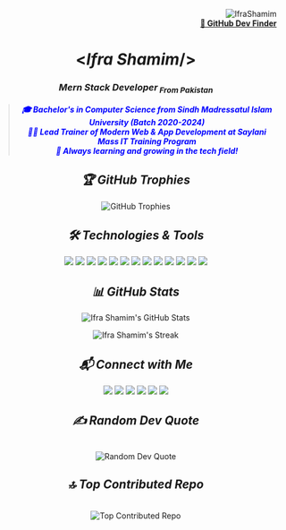 <p align="right"> <img src="https://komarev.com/ghpvc/?username=IfraShamim&label=Profile%20views&color=0e75b6&style=flat" alt="IfraShamim" /><br/>
<b><a href="https://ifrashamim.github.io/Github-Dev-Finder/" target="_blank" align="right">
    &#x1F517; GitHub Dev Finder
</a></b></p>
<h1 align="center"><<i>Ifra Shamim</i>/></h1>
<h3 align="center"><i>Mern Stack Developer<sub> From Pakistan</sub></i></h3>

<blockquote>
  <p align="center" style="color: blue;">
    <b><i>
      🎓 Bachelor's in Computer Science from Sindh Madressatul Islam University (Batch 2020-2024)
      <br>
      👨‍🏫 Lead Trainer of Modern Web & App Development at Saylani Mass IT Training Program
      <br>
      🌟 Always learning and growing in the tech field!
    </i></b>
  </p>
</blockquote>

<h2 align="center"><i>🏆 GitHub Trophies</i></h2>

<div align="center">
  <img 
    src="https://github-profile-trophy.vercel.app/?username=IfraShamim&theme=onedark&no-frame=true&no-bg=true&margin-w=4" 
    alt="GitHub Trophies"
    style="max-width: 100%; height: auto;">
</div>

<h2 align="center"><i>🛠️ Technologies & Tools</i></h2>
<p align="center">
  <img src="https://img.shields.io/badge/MongoDB-47A248?style=for-the-badge&logo=mongodb&logoColor=white&color=333333" />
  <img src="https://img.shields.io/badge/Express.js-000000?style=for-the-badge&logo=express&logoColor=white&color=333333" />
  <img src="https://img.shields.io/badge/React-61DAFB?style=for-the-badge&logo=react&logoColor=white&color=333333" />
  <img src="https://img.shields.io/badge/Node.js-339933?style=for-the-badge&logo=node.js&logoColor=white&color=333333" />
  <img src="https://img.shields.io/badge/JavaScript-F7DF1E?style=for-the-badge&logo=javascript&logoColor=white&color=333333" />
  <img src="https://img.shields.io/badge/HTML5-E34F26?style=for-the-badge&logo=html5&logoColor=white&color=333333" />
  <img src="https://img.shields.io/badge/CSS3-1572B6?style=for-the-badge&logo=css3&logoColor=white&color=333333" />
  <img src="https://img.shields.io/badge/GitHub-181717?style=for-the-badge&logo=github&logoColor=white&color=333333" />
  <img src="https://img.shields.io/badge/Typescript-3178C6?style=for-the-badge&logo=typescript&logoColor=white&color=333333" />
  <img src="https://img.shields.io/badge/Bootstrap5-563D7C?style=for-the-badge&logo=bootstrap&logoColor=white&color=333333" />
  <img src="https://img.shields.io/badge/TailwindCss-06B6D4?style=for-the-badge&logo=tailwind-css&logoColor=white&color=333333" />
  <img src="https://img.shields.io/badge/NextJS-000000?style=for-the-badge&logo=next.js&logoColor=white&color=333333" />
  <img src="https://img.shields.io/badge/Firebase-FFCA28?style=for-the-badge&logo=firebase&logoColor=white&color=333333" />
</p>

<h2 align="center"><i>📊 GitHub Stats</i></h2>
<p align="center">
  <img src="https://github-readme-stats.vercel.app/api?username=IfraShamim&show_icons=true&count_private=true&theme=radical" alt="Ifra Shamim's GitHub Stats" />
</p>

<p align="center">
  <img src="https://github-readme-streak-stats.herokuapp.com/?user=IfraShamim&theme=radical" alt="Ifra Shamim's Streak" />
</p>

<h2 align="center"><i>📬 Connect with Me</i></h2>
<p align="center">
  <a href="https://www.linkedin.com/in/ifra-shamim-ab5b62263/" target="_blank"><img src="https://img.shields.io/badge/LinkedIn-0A66C2?style=for-the-badge&logo=linkedin&logoColor=white&color=333333" /></a>
  <a href="https://github.com/IfraShamim" target="_blank"><img src="https://img.shields.io/badge/GitHub-181717?style=for-the-badge&logo=github&logoColor=white&color=333333" /></a>
  <a href="https://www.facebook.com/ifra.shamim.54/" target="_blank"><img src="https://img.shields.io/badge/Facebook-1877F2?style=for-the-badge&logo=facebook&logoColor=white&color=333333" /></a>
  <a href="https://www.instagram.com/ifra.shamim.54/" target="_blank"><img src="https://img.shields.io/badge/Instagram-E4405F?style=for-the-badge&logo=instagram&logoColor=white&color=333333" /></a>
  <a href="https://www.fiverr.com/start_selling?source=header_nav" target="_blank"><img src="https://img.shields.io/badge/Fiverr-1DBF73?style=for-the-badge&logo=fiverr&logoColor=white&color=333333" /></a>
  <a href="mailto:ifrashamim29@gmail.com" target="_blank"><img src="https://img.shields.io/badge/Gmail-EA4335?style=for-the-badge&logo=gmail&logoColor=white&color=333333" /></a>
</p>

<h2 align="center"><i>✍️ Random Dev Quote</i></h2>
<br/>

<div align="center">
<img src="https://quotes-github-readme.vercel.app/api?type=horizontal&theme=radical" alt="Random Dev Quote">
</div>

<h2 align="center"><i>🔝 Top Contributed Repo</i></h2>
<br/>

<div align="center">
<img src="https://github-contributor-stats.vercel.app/api?username=IfraShamim&limit=5&theme=radical&combine_all_yearly_contributions=true" alt="Top Contributed Repo">
</div>

<br/>


